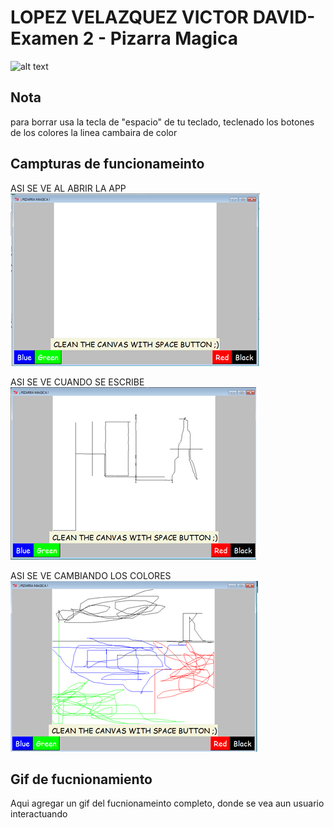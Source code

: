 LOPEZ VELAZQUEZ VICTOR DAVID- Examen 2 - Pizarra Magica
======
![alt text](ReadmeAssets/examen-bob.gif "Examen Bob")

## Nota
para borrar usa la tecla de "espacio" de tu teclado, teclenado los botones de los colores la linea cambaira de color

## Campturas de funcionameinto
ASI SE VE AL ABRIR LA APP
![alt text](ReadmeAssets/captura1.png "ABRIR APP")

ASI SE VE CUANDO SE ESCRIBE
![alt text](ReadmeAssets/captura2.png "DIBUJANDO")

ASI SE VE CAMBIANDO LOS COLORES
![alt text](ReadmeAssets/captura3.png "COLORES")


## Gif de fucnionamiento
Aqui agregar un gif del fucnionameinto completo, donde se vea aun usuario interactuando 

